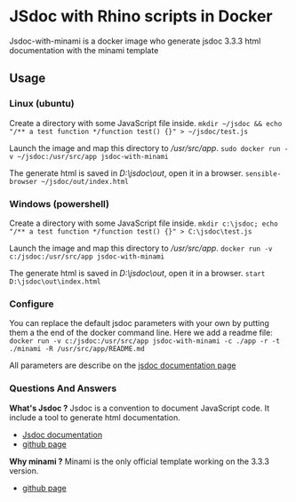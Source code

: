 # JSdoc with Rhino scripts in Docker
Jsdoc-with-minami is a docker image who generate jsdoc 3.3.3 html documentation with the minami template

## Usage
### Linux (ubuntu)
Create a directory with some JavaScript file inside.
`mkdir ~/jsdoc && echo "/** a test function */function test() {}" > ~/jsdoc/test.js` 

Launch the image and map this directory to */usr/src/app*.
`sudo docker run -v ~/jsdoc:/usr/src/app jsdoc-with-minami`

The generate html is saved in *D:\jsdoc\out*, open it in a browser.
`sensible-browser ~/jsdoc/out/index.html`


### Windows (powershell)
Create a directory with some JavaScript file inside.
`mkdir c:\jsdoc; echo "/** a test function */function test() {}" > C:\jsdoc\test.js` 

Launch the image and map this directory to */usr/src/app*.
`docker run -v c:/jsdoc:/usr/src/app jsdoc-with-minami`

The generate html is saved in *D:\jsdoc\out*, open it in a browser.
`start D:\jsdoc\out\index.html`


### Configure
You can replace the default jsdoc parameters with your own by putting them a the end of the docker command line. Here we add a readme file: 
`docker run -v c:/jsdoc:/usr/src/app jsdoc-with-minami -c ./app -r -t ./minami -R /usr/src/app/README.md`

All parameters are describe on the [jsdoc documentation page](https://jsdoc.app/about-commandline.html)

### Questions And Answers
**What's Jsdoc ?**
Jsdoc is a convention to document JavaScript code. It include a tool to generate html documentation.

- [Jsdoc documentation](https://jsdoc.app/)
- [github page](https://github.com/jsdoc/jsdoc)

**Why minami ?**
Minami is the only official template working on the 3.3.3 version.

- [github page](https://github.com/Nijikokun/minami)
